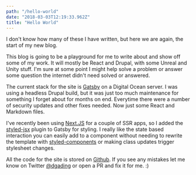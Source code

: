 ```yaml
---
path: "/hello-world"
date: "2018-03-03T12:19:33.962Z"
title: "Hello World"
---
```


I don't know how many of these I have written, but here we are again, the start of my new blog.  

This blog is going to be a playground for me to write about and show off some of my work. It will mostly be React and Drupal, with some Unreal and Unity stuff. I'm sure at some point I might help solve a problem or answer some question the internet didn't need solved or answered. 

The current stack for the site is [Gatsby](https://www.gatsbyjs.org/) on a Digital Ocean server. I was using a headless Drupal build, but it was just too much maintenance for something I forget about for months on end. Everytime there were a number of security updates and other fixes needed. Now just some React and Markdown files. 

I've recently been using [Next.JS](https://github.com/zeit/next.js/) for a couple of SSR apps, so I added the [styled-jsx](https://github.com/zeit/styled-jsx) plugin to Gatsby for styling. I really like the state based interaction you can easily add to a component without needing to rewrite the template with [styled-components](https://github.com/styled-components/styled-components) or making class updates trigger stylesheet changes. 

All the code for the site is stored on [Github](https://github.com/dgading/my_website). If you see any mistakes let me know on Twitter [@dgading](https://twitter.com/dgading) or open a PR and fix it for me. :) 